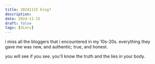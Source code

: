 ```yaml
---
title: 20241115 blog?
description: 
date: 2024-11-15
draft: false
tags: [diary] 
---
```

i miss all the bloggers that i encountered in my 10s-20s. everything they gave me was new, and authentic; true, and honest.

you will see if you see. you'll know the truth and the lies in your body.